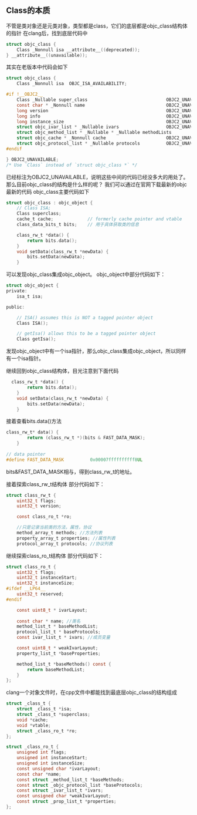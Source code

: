 ## Class的本质

不管是类对象还是元类对象，类型都是class，它们的底层都是objc_class结构体的指针
在clang后，找到底层代码中
```C
struct objc_class {
    Class _Nonnull isa __attribute__((deprecated));
} __attribute__((unavailable));

```
其实在老版本中代码会如下
```C
struct objc_class {
    Class _Nonnull isa  OBJC_ISA_AVAILABILITY;

#if !__OBJC2__
    Class _Nullable super_class                              OBJC2_UNAVAILABLE;
    const char * _Nonnull name                               OBJC2_UNAVAILABLE;
    long version                                             OBJC2_UNAVAILABLE;
    long info                                                OBJC2_UNAVAILABLE;
    long instance_size                                       OBJC2_UNAVAILABLE;
    struct objc_ivar_list * _Nullable ivars                  OBJC2_UNAVAILABLE;
    struct objc_method_list * _Nullable * _Nullable methodLists                    OBJC2_UNAVAILABLE;
    struct objc_cache * _Nonnull cache                       OBJC2_UNAVAILABLE;
    struct objc_protocol_list * _Nullable protocols          OBJC2_UNAVAILABLE;
#endif

} OBJC2_UNAVAILABLE;
/* Use `Class` instead of `struct objc_class *` */
```
已经标注为OBJC2_UNAVAILABLE，说明这些中间的代码已经没多大的用处了。
那么目前objc_class的结构是什么样的呢？ 我们可以通过在官网下载最新的objc最新的代码
objc_class主要代码如下
```c
struct objc_class : objc_object {
    // Class ISA;
    Class superclass;
    cache_t cache;             // formerly cache pointer and vtable
    class_data_bits_t bits;    // 用于具体获取类的信息

    class_rw_t *data() { 
        return bits.data();
    }
    void setData(class_rw_t *newData) {
        bits.setData(newData);
    }
```
可以发现objc_class集成objc_object。
objc_object中部分代码如下：
```c
struct objc_object {
private:
    isa_t isa;

public:

    // ISA() assumes this is NOT a tagged pointer object
    Class ISA();

    // getIsa() allows this to be a tagged pointer object
    Class getIsa();
```

发现objc_object中有一个isa指针，那么objc_class集成objc_object，所以同样有一个isa指针。

继续回到objc_class结构体，目光注意到下面代码
```C
  class_rw_t *data() { 
        return bits.data();
    }
    void setData(class_rw_t *newData) {
        bits.setData(newData);
    }
```
接着查看bits.data()方法
```C
class_rw_t* data() {
        return (class_rw_t *)(bits & FAST_DATA_MASK);
    }
    
// data pointer
#define FAST_DATA_MASK          0x00007ffffffffff8UL
```
bits&FAST_DATA_MASK相与，得到class_rw_t的地址。

接着探索class_rw_t结构体
部分代码如下：
```C
struct class_rw_t {
    uint32_t flags;
    uint32_t version;

    const class_ro_t *ro;

    //只是记录当前类的方法，属性，协议
    method_array_t methods; //方法列表
    property_array_t properties; //属性列表
    protocol_array_t protocols; //协议列表
```
继续探索class_ro_t结构体
部分代码如下：
```c
struct class_ro_t {
    uint32_t flags;
    uint32_t instanceStart;
    uint32_t instanceSize;
#ifdef __LP64__
    uint32_t reserved;
#endif

    const uint8_t * ivarLayout;
    
    const char * name; //类名
    method_list_t * baseMethodList;
    protocol_list_t * baseProtocols;
    const ivar_list_t * ivars; //成员变量

    const uint8_t * weakIvarLayout;
    property_list_t *baseProperties;

    method_list_t *baseMethods() const {
        return baseMethodList;
    }
};
``` 

clang一个对象文件时，在cpp文件中都能找到最底层objc_class的结构组成
```C
struct _class_t {
	struct _class_t *isa;
	struct _class_t *superclass;
	void *cache;
	void *vtable;
	struct _class_ro_t *ro;
};

struct _class_ro_t {
	unsigned int flags;
	unsigned int instanceStart;
	unsigned int instanceSize;
	const unsigned char *ivarLayout;
	const char *name;
	const struct _method_list_t *baseMethods;
	const struct _objc_protocol_list *baseProtocols;
	const struct _ivar_list_t *ivars;
	const unsigned char *weakIvarLayout;
	const struct _prop_list_t *properties;
};
```
    


